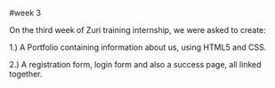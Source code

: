 #week 3

On the third week of Zuri training internship, we were asked to create:

1.) A Portfolio containing information about us, using HTML5 and CSS.

2.) A registration form, login form and also a success page, all linked together.
